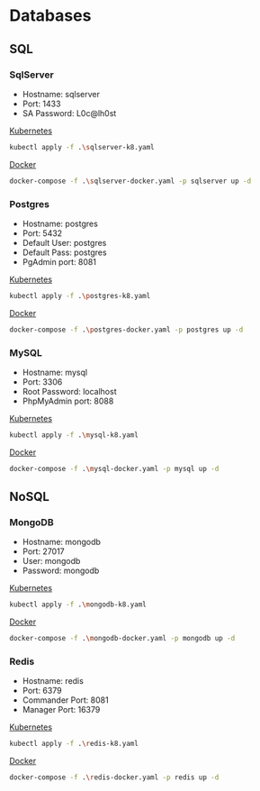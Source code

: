 # Databases

## SQL

### SqlServer

- Hostname: sqlserver
- Port: 1433
- SA Password: L0c@lh0st

[Kubernetes](sqlserver-k8.yaml)

```sh
kubectl apply -f .\sqlserver-k8.yaml
```

[Docker](sqlserver-docker.yaml)

```sh
docker-compose -f .\sqlserver-docker.yaml -p sqlserver up -d
```

### Postgres

- Hostname: postgres
- Port: 5432
- Default User: postgres
- Default Pass: postgres
- PgAdmin port: 8081

[Kubernetes](postgres-k8.yaml)

```sh
kubectl apply -f .\postgres-k8.yaml
```

[Docker](postgres-docker.yaml)

```sh
docker-compose -f .\postgres-docker.yaml -p postgres up -d
```

### MySQL

- Hostname: mysql
- Port: 3306
- Root Password: localhost
- PhpMyAdmin port: 8088

[Kubernetes](mysql-k8.yaml)

```sh
kubectl apply -f .\mysql-k8.yaml
```

[Docker](mysql-docker.yaml)

```sh
docker-compose -f .\mysql-docker.yaml -p mysql up -d
```

## NoSQL

### MongoDB

- Hostname: mongodb
- Port: 27017
- User: mongodb
- Password: mongodb

[Kubernetes](mongodb-k8.yaml)

```sh
kubectl apply -f .\mongodb-k8.yaml
```

[Docker](mongodb-docker.yaml)

```sh
docker-compose -f .\mongodb-docker.yaml -p mongodb up -d
```

### Redis

- Hostname: redis
- Port: 6379
- Commander Port: 8081
- Manager Port: 16379

[Kubernetes](redis-k8.yaml)

```sh
kubectl apply -f .\redis-k8.yaml
```

[Docker](redis-docker.yaml)

```sh
docker-compose -f .\redis-docker.yaml -p redis up -d
```
